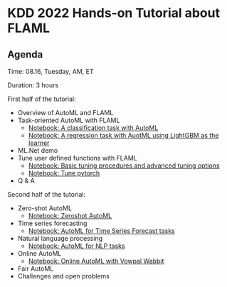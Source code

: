 # KDD 2022 Hands-on Tutorial about FLAML

## Agenda

Time: 08.16, Tuesday, AM, ET

Duration: 3 hours

First half of the tutorial:
- Overview of AutoML and FLAML
- Task-oriented AutoML with FLAML
    - [Notebook: A classification task with AutoML](https://github.com/microsoft/FLAML/blob/tutorial/notebook/automl_classification.ipynb)
    - [Notebook: A regression task with AuotML using LightGBM as the learner](https://github.com/microsoft/FLAML/blob/tutorial/notebook/automl_classification.ipynb)
- ML.Net demo
- Tune user defined functions with FLAML
    - [Notebook: Basic tuning procedures and advanced tuning options](https://github.com/microsoft/FLAML/blob/tutorial/notebook/tune_demo.ipynb)
    - [Notebook: Tune pytorch](https://github.com/microsoft/FLAML/blob/tutorial/notebook/tune_pytorch.ipynb)
- Q & A

Second half of the tutorial:
- Zero-shot AutoML
    - [Notebook: Zeroshot AutoML](https://github.com/microsoft/FLAML/blob/tutorial/notebook/zeroshot_lightgbm.ipynb)
- Time series forecasting
    - [Notebook: AutoML for Time Series Forecast tasks](https://github.com/microsoft/FLAML/blob/tutorial/notebook/automl_time_series_forecast.ipynb)
- Natural language processing
    - [Notebook: AutoML for NLP tasks](https://github.com/microsoft/FLAML/blob/tutorial/notebook/automl_nlp.ipynb)
- Online AutoML
    - [Notebook: Online AutoML with Vowpal Wabbit](https://github.com/microsoft/FLAML/blob/tutorial/notebook/autovw.ipynb)
- Fair AutoML
- Challenges and open problems
